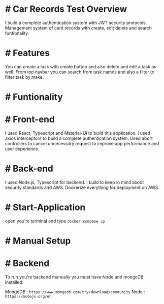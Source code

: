 # # Car Records Test Overview

I build a complete authentication system with JWT security protocols. Management system of card records with create, edit delete and search funtionality.

# # Features

You can create a task with create button and also delete and edit a task as well. From top navbar you can search from task names and also a filter to filter task by make.

# # Funtionality
# # Front-end
I used React, Typescript and Material-UI to build this application. I used axios interceptors to build a complete authentication system. Used abort controllers to cancel unnecessory request to improve app performance and user experience.

# # Back-end
I used Node.js, Typescript for backend. I build to keep in mind about security standards and AWS. Dockerize everything for deployment on AWS.

# # Start-Application

open you're terminal and type 
``` docker compose up ```

# # Manual Setup

# # Backend
To run you're backend manually you must have Node and mongoDB installed.

MongoDB : ```https://www.mongodb.com/try/download/community```
Node : ```https://nodejs.org/en```
